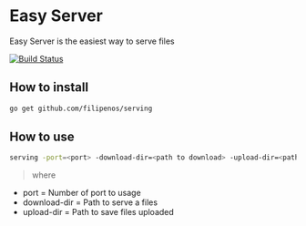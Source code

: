 Easy Server
==========

Easy Server is the easiest way to serve files

[![Build Status](https://drone.io/github.com/filipenos/easy-server/status.png)](https://drone.io/github.com/filipenos/easy-server/latest)

How to install
--------------
```sh
go get github.com/filipenos/serving

```

How to use
----------
```sh
serving -port=<port> -download-dir=<path to download> -upload-dir=<path to save files>
```
> where
 * port = Number of port to usage
 * download-dir = Path to serve a files
 * upload-dir = Path to save files uploaded
 
